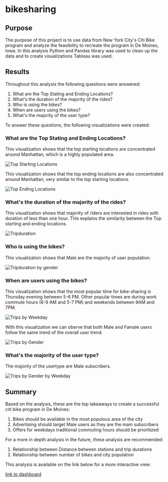 # bikesharing

## Purpose

The purpose of this project is to use data from New York City's Citi Bike program and analyze the feasibility to recreate the program in De Moines, Iowa.
In this analysis Python and Pandas library was used to clean up the data and to create visualizations Tableau was used. 

## Results

Throughout this analysis the following questions were answered:

1. What are the Top Stating and Ending Locations?
2. What's the duration of the majority of the rides?
3. Who is using the bikes?
4. When are users using the bikes?
5. What's the majority of the user type?

To answer these questions, the following visualizations were created:

### What are the Top Stating and Ending Locations?

This visualization shows that the top starting locations are concentrated around Manhattan, which is a highly populated area.

![Top Starting Locations](https://github.com/carolineshipley/bikesharing/blob/main/Resources/Top%20Starting%20Locations.PNG)

This visualization shows that the top ending locations are also concentrated around Manhattan, very similar to the top starting locations.

![Top Ending Locations](https://github.com/carolineshipley/bikesharing/blob/main/Resources/Top%20Ending%20Locations.PNG)

### What's the duration of the majority of the rides?

This visualization shows that majority of riders are interested in rides with duration of less than one hour. This explains the similarity between the Top starting and ending locations.

![Tripduration](https://github.com/carolineshipley/bikesharing/blob/main/Resources/Checkout%20Times%20for%20Users.PNG)

### Who is using the bikes?

This visualization shows that Male are the majority of user population.

![Tripduration by gender](https://github.com/carolineshipley/bikesharing/blob/main/Resources/Checkout%20Times%20by%20Gender.PNG)

### When are users using the bikes?

This visualization shows that the most popular time for bike-sharing is Thursday evening between 5-6 PM. Other popular times are during work commute hours (6-9 AM and 5-7 PM) and weekends between 9AM and 7PM.

![Trips by Weekday](https://github.com/carolineshipley/bikesharing/blob/main/Resources/Trips%20by%20Weekday%20per%20Hour.PNG)

With this visualization we can oberve that both Male and Famale users follow the same trend of the overall user trend. 

![Trips by Gender](https://github.com/carolineshipley/bikesharing/blob/main/Resources/Trips%20by%20Gender.PNG)

### What's the majority of the user type?

The majority of the usertype are Male subscribers.

![Trips by Gender by Weekday](https://github.com/carolineshipley/bikesharing/blob/main/Resources/User%20Trips%20by%20Gender%20by%20Weekday.PNG)

## Summary

Based on the analysis, these are the top takeaways to create a successful citi bike program in De Moines:

1. Bikes should be available in the most populous area of the city
2. Advertising should target Male users as they are the main subscribers
3. Offers for weekdays traditional commuting hours should be prioritized

For a more in depth analysis in the future, these analysis are recommended:

1. Relationship between Distance between stations and trip durations
2. Relationship between number of bikes and city population


This analysis is available on the link below for a more interactive view:

[link to dashboard](https://public.tableau.com/app/profile/caroline.maia.shipley/viz/NYCCitiBikeAnalysis_16325104530070/NYCCitiBikeAnalysis?publish=yes)
